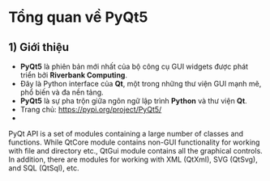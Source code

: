 # Tổng quan về PyQt5
## **1) Giới thiệu**
- **PyQt5** là phiên bản mới nhất của bộ công cụ GUI widgets được phát triển bởi **Riverbank Computing**.
- Đây là Python interface của **Qt**, một trong những thư viện GUI mạnh mẽ, phổ biến và đa nền tảng.
- **PyQt5** là sự pha trộn giữa ngôn ngữ lập trình **Python** và thư viện **Qt**.
- Trang chủ: https://pypi.org/project/PyQt5/
-
PyQt API is a set of modules containing a large number of classes and functions. While QtCore module contains non-GUI functionality for working with file and directory etc., QtGui module contains all the graphical controls. In addition, there are modules for working with XML (QtXml), SVG (QtSvg), and SQL (QtSql), etc.